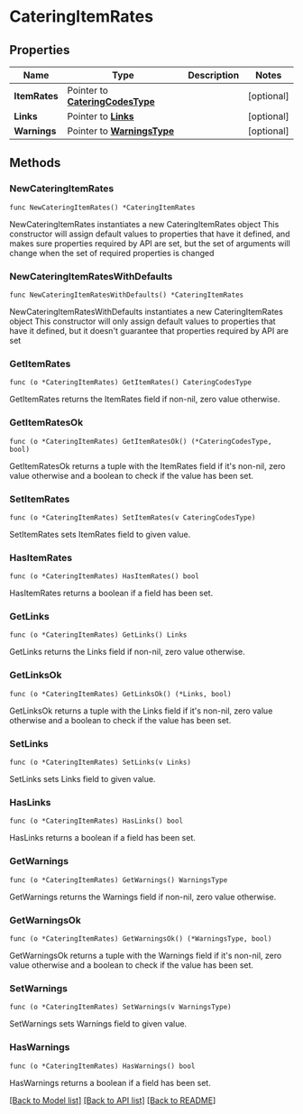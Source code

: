 # CateringItemRates

## Properties

Name | Type | Description | Notes
------------ | ------------- | ------------- | -------------
**ItemRates** | Pointer to [**CateringCodesType**](CateringCodesType.md) |  | [optional] 
**Links** | Pointer to [**Links**](Links.md) |  | [optional] 
**Warnings** | Pointer to [**WarningsType**](WarningsType.md) |  | [optional] 

## Methods

### NewCateringItemRates

`func NewCateringItemRates() *CateringItemRates`

NewCateringItemRates instantiates a new CateringItemRates object
This constructor will assign default values to properties that have it defined,
and makes sure properties required by API are set, but the set of arguments
will change when the set of required properties is changed

### NewCateringItemRatesWithDefaults

`func NewCateringItemRatesWithDefaults() *CateringItemRates`

NewCateringItemRatesWithDefaults instantiates a new CateringItemRates object
This constructor will only assign default values to properties that have it defined,
but it doesn't guarantee that properties required by API are set

### GetItemRates

`func (o *CateringItemRates) GetItemRates() CateringCodesType`

GetItemRates returns the ItemRates field if non-nil, zero value otherwise.

### GetItemRatesOk

`func (o *CateringItemRates) GetItemRatesOk() (*CateringCodesType, bool)`

GetItemRatesOk returns a tuple with the ItemRates field if it's non-nil, zero value otherwise
and a boolean to check if the value has been set.

### SetItemRates

`func (o *CateringItemRates) SetItemRates(v CateringCodesType)`

SetItemRates sets ItemRates field to given value.

### HasItemRates

`func (o *CateringItemRates) HasItemRates() bool`

HasItemRates returns a boolean if a field has been set.

### GetLinks

`func (o *CateringItemRates) GetLinks() Links`

GetLinks returns the Links field if non-nil, zero value otherwise.

### GetLinksOk

`func (o *CateringItemRates) GetLinksOk() (*Links, bool)`

GetLinksOk returns a tuple with the Links field if it's non-nil, zero value otherwise
and a boolean to check if the value has been set.

### SetLinks

`func (o *CateringItemRates) SetLinks(v Links)`

SetLinks sets Links field to given value.

### HasLinks

`func (o *CateringItemRates) HasLinks() bool`

HasLinks returns a boolean if a field has been set.

### GetWarnings

`func (o *CateringItemRates) GetWarnings() WarningsType`

GetWarnings returns the Warnings field if non-nil, zero value otherwise.

### GetWarningsOk

`func (o *CateringItemRates) GetWarningsOk() (*WarningsType, bool)`

GetWarningsOk returns a tuple with the Warnings field if it's non-nil, zero value otherwise
and a boolean to check if the value has been set.

### SetWarnings

`func (o *CateringItemRates) SetWarnings(v WarningsType)`

SetWarnings sets Warnings field to given value.

### HasWarnings

`func (o *CateringItemRates) HasWarnings() bool`

HasWarnings returns a boolean if a field has been set.


[[Back to Model list]](../README.md#documentation-for-models) [[Back to API list]](../README.md#documentation-for-api-endpoints) [[Back to README]](../README.md)


